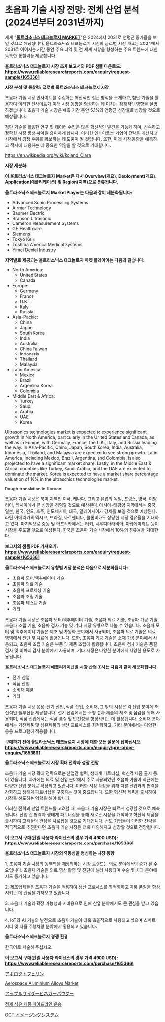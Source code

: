 <p><h1>초음파 기술 시장 전망: 전체 산업 분석 (2024년부터 2031년까지)</h1></p><p>세계 "<strong><a href="https://www.reliableresearchreports.com/ultrasonics-technologies-r1653661">울트라소닉스 테크놀로지 MARKET</a></strong>"은 2024에서 2031로 연평균 증가율을 보일 것으로 예상됩니다. 울트라소닉스 테크놀로지 시장의 글로벌 시장 개요는 2024에서 2031로 이어지는 기간 동안 주요 지역 및 전 세계 시장을 형성하는 주요 트렌드에 대한 독특한 통찰력을 제공합니다.</p>
<p><strong>울트라소닉스 테크놀로지 시장 조사 보고서의 PDF 샘플 다운로드: <a href="https://www.reliableresearchreports.com/enquiry/request-sample/1653661">https://www.reliableresearchreports.com/enquiry/request-sample/1653661</a></strong></p>
<p><strong>시장 분석 및 통찰력: 글로벌 울트라소닉스 테크놀로지 시장</strong></p>
<p><p>초음파 기술 시장 인사이트를 수집하는 혁신적인 접근 방식을 소개하고, 첨단 기술을 활용하여 이러한 인사이트가 미래 시장 동향을 형성하는 데 미치는 잠재적인 영향을 설명하겠습니다. 초음파 기술 시장은 예측 기간 동안 5.1%의 연평균 성장률로 성장할 것으로 예상됩니다.</p><p>첨단 기술을 활용한 연구 및 데이터 수집은 많은 혁신적인 발견을 가능케 하며, 신속하고 정확한 시장 동향 파악을 용이하게 합니다. 이러한 인사이트는 기업이 전략을 개선하고 시장에서 경쟁 우위를 확보하는 데 도움이 될 것입니다. 또한, 미래 시장 동향을 예측하고 적시에 대응하는 데 중요한 역할을 할 것으로 기대됩니다.</p></p>
<p><a href="%7CAUTHORITHY_DOMAIN_URL%7C">https://en.wikipedia.org/wiki/Roland_Clara</a></p>
<p><strong>시장 세분화:</strong></p>
<p><strong>이 울트라소닉스 테크놀로지 Market은 다시 Overview(개요), Deployment(개요), Application(애플리케이션) 및 Region(지역)으로 분류됩니다.</strong></p>
<p><strong>울트라소닉스 테크놀로지 Market Player는 다음과 같이 세분화됩니다:</strong></p>
<p><ul><li>Advanced Sonic Processing Systems</li><li>Airmar Technology</li><li>Baumer Electric</li><li>Branson Ultrasonic</li><li>Cameron Measurement Systems</li><li>GE Healthcare</li><li>Siemens</li><li>Tokyo Keiki</li><li>Toshiba America Medical Systems</li><li>Yimei Dental Industry</li></ul></p>
<p><strong>지역별로 제공되는 울트라소닉스 테크놀로지 마켓 플레이어는 다음과 같습니다:</strong></p>
<p><ul>
    <li>
        North America:
        <ul>
            <li>United States</li>
            <li>Canada</li>
        </ul>
    </li>
    <li>
        Europe:
        <ul>
            <li>Germany</li>
            <li>France</li>
            <li>U.K.</li>
            <li>Italy</li>
            <li>Russia</li>
        </ul>
    </li>
    <li>
        Asia-Pacific:
        <ul>
            <li>China</li>
            <li>Japan</li>
            <li>South Korea</li>
            <li>India</li>
            <li>Australia</li>
            <li>China Taiwan</li>
            <li>Indonesia</li>
            <li>Thailand</li>
            <li>Malaysia</li>
        </ul>
    </li>
    <li>
        Latin America:
        <ul>
            <li>Mexico</li>
            <li>Brazil</li>
            <li>Argentina Korea</li>
            <li>Colombia</li>
        </ul>
    </li>
    <li>
        Middle East & Africa:
        <ul>
            <li>Turkey</li>
            <li>Saudi</li>
            <li>Arabia</li>
            <li>UAE</li>
            <li>Korea</li>
        </ul>
    </li>
    </ul></p>
<p><p>Ultrasonics technologies market is expected to experience significant growth in North America, particularly in the United States and Canada, as well as in Europe, with Germany, France, the U.K., Italy, and Russia leading the way. In Asia-Pacific, China, Japan, South Korea, India, Australia, Indonesia, Thailand, and Malaysia are expected to see strong growth. Latin America, including Mexico, Brazil, Argentina, and Colombia, is also projected to have a significant market share. Lastly, in the Middle East & Africa, countries like Turkey, Saudi Arabia, and the UAE are expected to dominate the market. Korea is expected to have a market share percentage valuation of 10% in the ultrasonics technologies market. </p><p>Rough translation in Korean:</p><p>초음파 기술 시장은 북미 지역인 미국, 캐나다, 그리고 유럽의 독일, 프랑스, 영국, 이탈리아, 러시아에서 큰 성장을 경험할 것으로 예상된다. 아시아-태평양 지역에서는 중국, 일본, 한국, 인도, 호주, 인도네시아, 태국, 말레이시아가 강세를 보일 것으로 예상된다. 라틴 아메리카의 멕시코, 브라질, 아르헨티나, 콜롬비아도 상당한 시장 점유율을 기대하고 있다. 마지막으로 중동 및 아프리카에서는 터키, 사우디아라비아, 아랍에미리트 등이 시장을 주도할 것으로 예상된다. 한국은 초음파 기술 시장에서 10%의 점유율을 기대한다.</p></p>
<p><strong>보고서의 샘플 PDF 가져오기: <a href="https://www.reliableresearchreports.com/enquiry/request-sample/1653661">https://www.reliableresearchreports.com/enquiry/request-sample/1653661</a></strong></p>
<p><strong>울트라소닉스 테크놀로지 유형별 시장 분석은 다음으로 세분화됩니다:</strong></p>
<p><ul><li>초음파 모터/액추에이터 기술</li><li>초음파 의료 기술</li><li>초음파 프로세싱 기술</li><li>초음파 조립 기술</li><li>초음파 테스트 기술</li><li>기타</li></ul></p>
<p><p>초음파 기술 시장은 초음파 모터/액추에이터 기술, 초음파 의료 기술, 초음파 가공 기술, 초음파 조립 기술, 초음파 검사 기술 및 기타 시장 유형으로 나눌 수 있습니다. 초음파 모터 및 액추에이터 기술은 제조 및 자동화 분야에서 사용되며, 초음파 의료 기술은 의료 영역에서 진단 및 치료에 활용됩니다. 또한, 초음파 가공 기술은 소재 가공 분야에서 사용되고, 초음파 조립 기술은 부품 및 제품 조립에 활용됩니다. 초음파 검사 기술은 품질 검사 및 비파괴 검사 분야에서 사용되며, 기타 시장은 다양한 분야에서 다양한 용도로 사용됩니다.</p></p>
<p><strong>울트라소닉스 테크놀로지 애플리케이션별 시장 산업 조사는 다음과 같이 세분화됩니다:</strong></p>
<p><ul><li>전기 산업</li><li>식품 산업</li><li>소비재 제품</li><li>기타</li></ul></p>
<p><p>초음파 기술 시장 응용-전기 산업, 식품 산업, 소비재, 그 밖의 시장은 각 산업 분야에 혁신적인 솔루션을 제공합니다. 전기 산업에서는 소형 전자 제품의 제조 및 점검을 위해 사용되며, 식품 산업에서는 식품 품질 및 안전성을 향상시키는 데 활용됩니다. 소비재 분야에서는 가전제품 및 섬유제품의 생산 프로세스를 최적화하고, 기타 분야에서는 다양한 응용 프로그램에 적용됩니다.</p></p>
<p><strong>구매하기 전에 울트라소닉스 테크놀로지 시장에 대한 모든 질문에 답하십시오. <a href="https://www.reliableresearchreports.com/enquiry/pre-order-enquiry/1653661">https://www.reliableresearchreports.com/enquiry/pre-order-enquiry/1653661</a></strong></p>
<p><strong>울트라소닉스 테크놀로지 시장 확대 전략과 성장 전망</strong></p>
<p><p>초음파 기술 시장 확대 전략으로는 산업간 협력, 생태계 파트너십, 혁신적 제품 출시 등이 있습니다. 과거에는 의료 및 산업 분야에서 주로 사용되었던 초음파 기술이 최근에는 다양한 산업 분야로 확장되고 있습니다. 이러한 시장 확장을 위해 다른 산업과의 협력을 강화하고 생태계 파트너십을 구축하는 것이 중요합니다. 또한 혁신적 제품을 출시하여 시장을 선도하는 역할을 해야 합니다.</p><p>이러한 전략과 산업 트렌드를 고려할 때, 초음파 기술 시장은 빠르게 성장할 것으로 예측됩니다. 산업 간 협력과 생태계 파트너십을 통해 새로운 시장을 개척하고 혁신적 제품을 출시하여 고객들의 관심을 사로잡을 것으로 기대됩니다. 선도 기업들이 이러한 전략을 적극적으로 추진한다면 초음파 기술 시장은 더욱 다양해지고 성장할 것으로 전망됩니다.</p></p>
<p><strong>이 보고서 구매(단일 사용자 라이센스의 경우 가격 4900 USD): <a href="https://www.reliableresearchreports.com/purchase/1653661">https://www.reliableresearchreports.com/purchase/1653661</a></strong></p>
<p><strong>울트라소닉스 테크놀로지 시장의 역동성을 형성하는 시장 동향</strong></p>
<p><p>1. 초음파 기술 시장의 동역학을 재정의하는 시장 트렌드는 의료 분야에서의 증가 된 수요입니다. 초음파 기술은 의료 영상 촬영 및 진단에 널리 사용되며 수술 및 치과 분야에서도 증가하고 있습니다.</p><p>2. 제조업체들은 초음파 기술을 적용하여 생산 프로세스를 최적화하고 제품 품질을 향상시키는 데 관심을 가져오고 있습니다.</p><p>3. 초음파 기술의 확장 가능성과 저비용으로 인해 산업 분야에서도 큰 관심을 받고 있습니다.</p><p>4. IoT와 AI 기술의 발전으로 초음파 기술이 더욱 효율적으로 사용되고 있으며 스마트 시티 및 자율 주행차량 분야에서 활용되고 있습니다.</p></p>
<p><strong>울트라소닉스 테크놀로지 경쟁 환경</strong></p>
<p><p>한국어로 서술해 주십시오.</p></p>
<p><strong>이 보고서 구매(단일 사용자 라이센스의 경우 가격 4900 USD): <a href="https://www.reliableresearchreports.com/purchase/1653661">https://www.reliableresearchreports.com/purchase/1653661</a></strong></p>
<p><p><a href="https://github.com/zjkmgcs938405/Market-Research-Report-List-4/blob/main/827961373618.md">アポロクトフェリン</a></p><p><a href="https://www.linkedin.com/pulse/aerospace-aluminium-alloys-market-global-insights-sales-trends-fq8oc?trackingId=hmdWX%2FcrQTKmJecPv4oh9Q%3D%3D">Aerospace Aluminium Alloys Market</a></p><p><a href="https://github.com/roulaayoub-saad/Market-Research-Report-List-3/blob/main/279171973619.md">アップルサイダービネガーパウダー</a></p><p><a href="https://github.com/KellyLyncyh543964/Market-Research-Report-List-3/blob/main/788966391553.md">정제 석유 제품 파이프라인 운송</a></p><p><a href="https://medium.com/@gregoriookeefe2023/%E6%AC%A1%E3%81%AE%E6%96%87%E3%82%92%E6%97%A5%E6%9C%AC%E8%AA%9E%E3%81%AB%E7%BF%BB%E8%A8%B3%E3%81%97%E3%81%BE%E3%81%99-oct%E3%82%A4%E3%83%A1%E3%83%BC%E3%82%B8%E3%83%B3%E3%82%B0%E3%82%B7%E3%82%B9%E3%83%86%E3%83%A0%E5%B8%82%E5%A0%B4%E3%81%AE%E5%8B%95%E5%90%91%E3%82%92%E6%8E%A2%E3%82%8B-%E3%82%B0%E3%83%AD%E3%83%BC%E3%83%90%E3%83%AB%E3%83%88%E3%83%AC%E3%83%B3%E3%83%89%E3%81%A8%E5%B0%86%E6%9D%A5%E3%81%AE%E6%88%90%E9%95%B7%E8%A6%8B%E9%80%9A%E3%81%97-2024%E5%B9%B4-2031%E5%B9%B4-%E3%81%AF-198%E3%83%9A%E3%83%BC%E3%82%B8%E3%81%A7%E3%82%AB%E3%83%90%E3%83%BC%E3%81%95%E3%82%8C%E3%81%A6%E3%81%84%E3%81%BE%E3%81%99-478f518dbbe3">OCT イメージングシステム</a></p></p>
